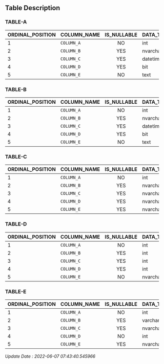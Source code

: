 ## Table Description 
### TABLE-A

|ORDINAL_POSITION|COLUMN_NAME|IS_NULLABLE|DATA_TYPE|DESCRIPTION|
|:---------------|:----------|:---------:|:--------|:----------|
|1|`COLUMN_A`|NO|int||
|2|`COLUMN_B`|YES|nvarchar||
|3|`COLUMN_C`|YES|datetime2||
|4|`COLUMN_D`|YES|bit||
|5|`COLUMN_E`|NO|text||

### TABLE-B

|ORDINAL_POSITION|COLUMN_NAME|IS_NULLABLE|DATA_TYPE|DESCRIPTION|
|:---------------|:----------|:---------:|:--------|:----------|
|1|`COLUMN_A`|NO|int||
|2|`COLUMN_B`|YES|nvarchar||
|3|`COLUMN_C`|YES|datetime2||
|4|`COLUMN_D`|YES|bit||
|5|`COLUMN_E`|NO|text||

### TABLE-C

|ORDINAL_POSITION|COLUMN_NAME|IS_NULLABLE|DATA_TYPE|DESCRIPTION|
|:---------------|:----------|:---------:|:--------|:----------|
|1|`COLUMN_A`|NO|int||
|2|`COLUMN_B`|YES|nvarchar||
|3|`COLUMN_C`|YES|nvarchar||
|4|`COLUMN_D`|YES|nvarchar||
|5|`COLUMN_E`|YES|nvarchar||

### TABLE-D

|ORDINAL_POSITION|COLUMN_NAME|IS_NULLABLE|DATA_TYPE|DESCRIPTION|
|:---------------|:----------|:---------:|:--------|:----------|
|1|`COLUMN_A`|NO|int||
|2|`COLUMN_B`|YES|int||
|3|`COLUMN_C`|YES|int||
|4|`COLUMN_D`|YES|int||
|5|`COLUMN_E`|NO|nvarchar||

### TABLE-E

|ORDINAL_POSITION|COLUMN_NAME|IS_NULLABLE|DATA_TYPE|DESCRIPTION|
|:---------------|:----------|:---------:|:--------|:----------|
|1|`COLUMN_A`|NO|int||
|2|`COLUMN_B`|YES|varchar||
|3|`COLUMN_C`|YES|nvarchar||
|4|`COLUMN_D`|NO|int||
|5|`COLUMN_E`|YES|nvarchar||

_Update Date : 2022-06-07 07:43:40.545966_
